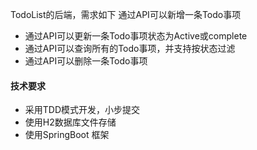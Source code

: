 
TodoList的后端，需求如下
通过API可以新增一条Todo事项
- 通过API可以更新一条Todo事项状态为Active或complete
- 通过API可以查询所有的Todo事项，并支持按状态过滤
- 通过API可以删除一条Todo事项

#### 技术要求
- 采用TDD模式开发，小步提交
- 使用H2数据库文件存储
- 使用SpringBoot 框架
